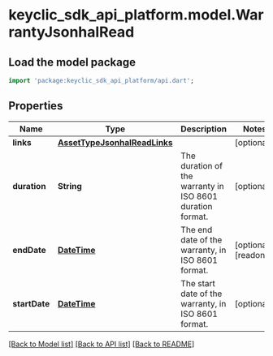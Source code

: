 # keyclic_sdk_api_platform.model.WarrantyJsonhalRead

## Load the model package
```dart
import 'package:keyclic_sdk_api_platform/api.dart';
```

## Properties
Name | Type | Description | Notes
------------ | ------------- | ------------- | -------------
**links** | [**AssetTypeJsonhalReadLinks**](AssetTypeJsonhalReadLinks.md) |  | [optional] 
**duration** | **String** | The duration of the warranty in ISO 8601 duration format. | [optional] 
**endDate** | [**DateTime**](DateTime.md) | The end date of the warranty, in ISO 8601 format. | [optional] [readonly] 
**startDate** | [**DateTime**](DateTime.md) | The start date of the warranty, in ISO 8601 format. | [optional] 

[[Back to Model list]](../README.md#documentation-for-models) [[Back to API list]](../README.md#documentation-for-api-endpoints) [[Back to README]](../README.md)


